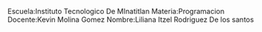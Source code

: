 Escuela:Instituto Tecnologico De MInatitlan
Materia:Programacion
Docente:Kevin Molina Gomez
Nombre:Liliana Itzel Rodriguez De los santos
